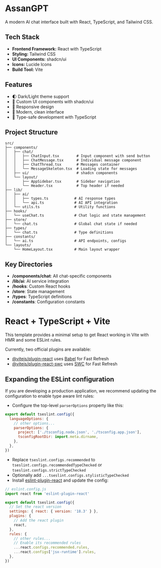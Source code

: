 # AssanGPT

A modern AI chat interface built with React, TypeScript, and Tailwind CSS.

## Tech Stack

- **Frontend Framework:** React with TypeScript
- **Styling:** Tailwind CSS
- **UI Components:** shadcn/ui
- **Icons:** Lucide Icons
- **Build Tool:** Vite

## Features

- 🌓 Dark/Light theme support
- 🎨 Custom UI components with shadcn/ui
- 📱 Responsive design
- 💅 Modern, clean interface
- 🎯 Type-safe development with TypeScript

## Project Structure

```
src/
├── components/
│   ├── chat/
│   │   ├── ChatInput.tsx        # Input component with send button
│   │   ├── ChatMessage.tsx      # Individual message component
│   │   ├── ChatThread.tsx       # Messages container
│   │   └── MessageSkeleton.tsx  # Loading state for messages
│   ├── ui/                      # shadcn components
│   └── layout/
│       ├── AppSidebar.tsx       # Sidebar navigation
│       └── Header.tsx           # Top header if needed
├── lib/
│   ├── ai/
│   │   ├── types.ts            # AI response types
│   │   └── api.ts              # AI API integration
│   └── utils.ts                # Utility functions
├── hooks/
│   └── useChat.ts              # Chat logic and state management
├── store/
│   └── chat.ts                 # Global chat state if needed
├── types/
│   └── chat.ts                 # Type definitions
├── constants/
│   └── ai.ts                   # API endpoints, configs
└── layouts/
    └── HomeLayout.tsx          # Main layout wrapper
```

## Key Directories

- **/components/chat**: All chat-specific components
- **/lib/ai**: AI service integration
- **/hooks**: Custom React hooks
- **/store**: State management
- **/types**: TypeScript definitions
- **/constants**: Configuration constants

# React + TypeScript + Vite

This template provides a minimal setup to get React working in Vite with HMR and some ESLint rules.

Currently, two official plugins are available:

- [@vitejs/plugin-react](https://github.com/vitejs/vite-plugin-react/blob/main/packages/plugin-react/README.md) uses [Babel](https://babeljs.io/) for Fast Refresh
- [@vitejs/plugin-react-swc](https://github.com/vitejs/vite-plugin-react-swc) uses [SWC](https://swc.rs/) for Fast Refresh

## Expanding the ESLint configuration

If you are developing a production application, we recommend updating the configuration to enable type aware lint rules:

- Configure the top-level `parserOptions` property like this:

```js
export default tseslint.config({
  languageOptions: {
    // other options...
    parserOptions: {
      project: ['./tsconfig.node.json', './tsconfig.app.json'],
      tsconfigRootDir: import.meta.dirname,
    },
  },
})
```

- Replace `tseslint.configs.recommended` to `tseslint.configs.recommendedTypeChecked` or `tseslint.configs.strictTypeChecked`
- Optionally add `...tseslint.configs.stylisticTypeChecked`
- Install [eslint-plugin-react](https://github.com/jsx-eslint/eslint-plugin-react) and update the config:

```js
// eslint.config.js
import react from 'eslint-plugin-react'

export default tseslint.config({
  // Set the react version
  settings: { react: { version: '18.3' } },
  plugins: {
    // Add the react plugin
    react,
  },
  rules: {
    // other rules...
    // Enable its recommended rules
    ...react.configs.recommended.rules,
    ...react.configs['jsx-runtime'].rules,
  },
})
```
